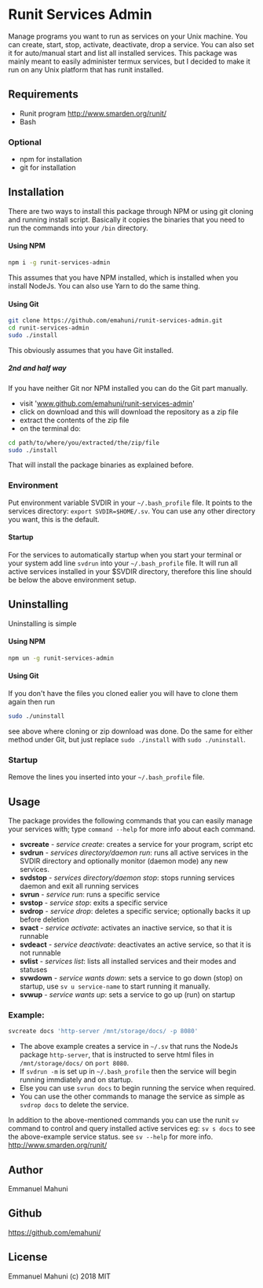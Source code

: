 # Runit Services Admin

Manage programs you want to run as services on your Unix machine. You can create, start, stop, activate, deactivate, drop a service. You can also set it for auto/manual start and list all installed services. This package was mainly meant to easily administer termux services, but I decided to make it run on any Unix platform that has runit installed.

## Requirements
- Runit program http://www.smarden.org/runit/
- Bash

### Optional
- npm for installation
- git for installation

## Installation

There are two ways to install this package through NPM or using git cloning and running install script. Basically it copies the binaries that you need to run the commands into your `/bin` directory.

#### Using NPM

```sh
npm i -g runit-services-admin
```

This assumes that you have NPM installed, which is installed when you install NodeJs. You can also use Yarn to do the same thing.

#### Using Git

```sh
git clone https://github.com/emahuni/runit-services-admin.git
cd runit-services-admin
sudo ./install
```

This obviously assumes that you have Git installed.

##### 2nd and half way

If you have neither Git nor NPM installed you can do the Git part manually.

- visit 'www.github.com/emahuni/runit-services-admin'
- click on download and this will download the repository as a zip file
- extract the contents of the zip file
- on the terminal do:
```sh
cd path/to/where/you/extracted/the/zip/file
sudo ./install
```

That will install the package binaries as explained before.

### Environment
Put environment variable SVDIR in your `~/.bash_profile` file. It points to the services directory: `export SVDIR=$HOME/.sv`. You can use any other directory you want, this is the default.

#### Startup

For the services to automatically startup when you start your terminal or your system add line `svdrun` into your `~/.bash_profile` file.
It will run all active services installed in your $SVDIR directory, therefore this line should be below the above environment setup.


## Uninstalling

Uninstalling is simple

#### Using NPM

```sh
npm un -g runit-services-admin
```

#### Using Git

If you don't have the files you cloned ealier you will have to clone them again then run

```sh
sudo ./uninstall
```

see above where cloning or zip download was done. Do the same for either method under Git, but just replace `sudo ./install` with `sudo ./uninstall`.

### Startup

Remove the lines you inserted into your `~/.bash_profile` file.


## Usage

The package provides the following commands that you can easily manage your services with; type `command --help` for more info about each command.

* **svcreate** *- service create*: creates a service for your program, script etc
* **svdrun** - *services directory/daemon run*: runs all active services in the SVDIR directory and optionally monitor (daemon mode) any new services.
* **svdstop** - *services directory/daemon stop*: stops running services daemon and exit all running services
* **svrun** - *service run*: runs a specific service
* **svstop** - *service stop*: exits a specific service
* **svdrop** - *service drop*: deletes a specific service; optionally backs it up before deletion
* **svact** - *service activate*: activates an inactive service, so that it is runnable
* **svdeact** - *service deactivate*: deactivates an active service, so that it is not runnable
* **svlist** - *services list*: lists all installed services and their modes and statuses
* **svwdown** - *service wants down*: sets a service to go down (stop) on startup, use `sv u service-name` to start running it manually.
* **svwup** - *service wants up*: sets a service to go up (run) on startup

### Example:

```sh
svcreate docs 'http-server /mnt/storage/docs/ -p 8080'
```

- The above example creates a service in `~/.sv` that runs the NodeJs package `http-server`, that is instructed to serve html files in `/mnt/storage/docs/` on `port 8080`.
- If `svdrun -m` is set up in `~/.bash_profile` then the service will begin running immdiately and on startup.
- Else you can use `svrun docs` to begin running the service when required.
- You can use the other commands to manage the service as simple as `svdrop docs` to delete the service.


In addition to the above-mentioned commands you can use the runit `sv` command to control and query installed active services eg: `sv s docs` to see the above-example service status. see `sv --help` for more info. http://www.smarden.org/runit/


## Author

Emmanuel Mahuni

## Github

https://github.com/emahuni/

## License

Emmanuel Mahuni (c) 2018 MIT

